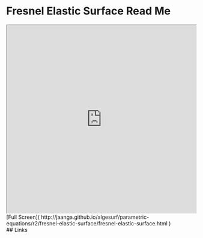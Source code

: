 Fresnel Elastic Surface Read Me
===

<iframe src='http://jaanga.github.io/algesurf/parametric-equations/r2/fresnel-elastic-surface/fresnel-elastic-surface.html' width=100% height=500px >
There is an `iframe` here. It is not visible when viewed on github.com/algesurf. To view, please see 'Project Links' below.
</iframe>
[Full Screen]( http://jaanga.github.io/algesurf/parametric-equations/r2/fresnel-elastic-surface/fresnel-elastic-surface.html )
<br>
## Links 
<http://www.3d-meier.de/tut3/Seite158.html>  
